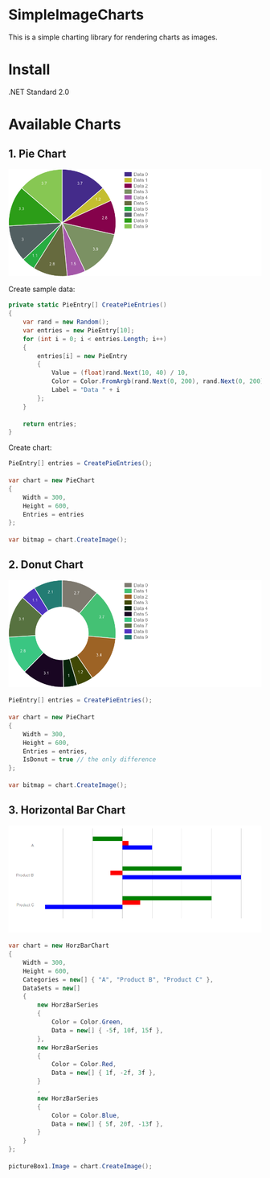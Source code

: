 # SimpleImageCharts
This is a simple charting library for rendering charts as images. 

# Install 

.NET Standard 2.0

# Available Charts
## 1. Pie Chart
<img src="https://raw.githubusercontent.com/phamtung1/SimpleImageCharts/master/screenshots/pie.jpg" />

Create sample data:
```csharp
private static PieEntry[] CreatePieEntries()
{
    var rand = new Random();
    var entries = new PieEntry[10];
    for (int i = 0; i < entries.Length; i++)
    {
        entries[i] = new PieEntry
        {
            Value = (float)rand.Next(10, 40) / 10,
            Color = Color.FromArgb(rand.Next(0, 200), rand.Next(0, 200), rand.Next(0, 200)),
            Label = "Data " + i
        };
    }

    return entries;
}
```
Create chart:
```csharp
PieEntry[] entries = CreatePieEntries();

var chart = new PieChart
{
    Width = 300,
    Height = 600,
    Entries = entries
};

var bitmap = chart.CreateImage();
```

## 2. Donut Chart
<img src="https://raw.githubusercontent.com/phamtung1/SimpleImageCharts/master/screenshots/donut.jpg" />

```csharp
PieEntry[] entries = CreatePieEntries();

var chart = new PieChart
{
    Width = 300,
    Height = 600,
    Entries = entries,
    IsDonut = true // the only difference
};

var bitmap = chart.CreateImage();
```

## 3. Horizontal Bar Chart
<img src="https://raw.githubusercontent.com/phamtung1/SimpleImageCharts/master/screenshots/horzBar.jpg" />

```csharp
var chart = new HorzBarChart
{
    Width = 300,
    Height = 600,
    Categories = new[] { "A", "Product B", "Product C" },
    DataSets = new[]
    {
        new HorzBarSeries
        {
            Color = Color.Green,
            Data = new[] { -5f, 10f, 15f },
        },
        new HorzBarSeries
        {
            Color = Color.Red,
            Data = new[] { 1f, -2f, 3f },
        }
        ,
        new HorzBarSeries
        {
            Color = Color.Blue,
            Data = new[] { 5f, 20f, -13f },
        }
    }
};

pictureBox1.Image = chart.CreateImage();
```
